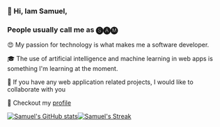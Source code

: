 ### 👋 Hi, Iam Samuel, 

### People usually call me as 🅢🅐🅜

:heart_eyes: My passion for technology is what makes me a software developer.

:mortar_board: The use of artificial intelligence and machine learning in web apps is something I'm learning at the moment.

:handshake: If you have any web application related projects, I would like to collaborate with you

:information_desk_person: Checkout my [profile](https://samuelj90.github.io/)

[![Samuel's GitHub stats](https://github-readme-stats.vercel.app/api?username=samuelj90&show_icons=true&theme=light&hide_border=true)](https://github.com/samuelj90/samuelj90)[![Samuel's Streak](https://github-readme-streak-stats.herokuapp.com/?user=samuelj90&hide_border=true&border_radius=0&date_format=M%20j%5B%2C%20Y%5D&ring=2F80ED&sideLabels=2F80ED&currStreakLabel=2F80ED&fire=2F80ED)](https://github.com/samuelj90/samuelj90)

<!---
samuelj90/samuelj90 is a ✨ special ✨ repository because its `README.md` (this file) appears on your GitHub profile.
You can click the Preview link to take a look at your changes.
--->
